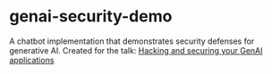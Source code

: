 # genai-security-demo
A chatbot implementation that demonstrates security defenses for generative AI. Created for the talk: [Hacking and securing your GenAI applications](https://docs.google.com/presentation/d/18FUV5O1mfQEeSth6F8JlLV7fsSmDTGnG1OCgTOg8urU/edit#slide=id.p1)
